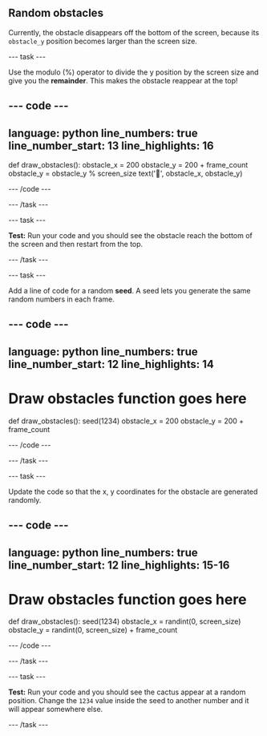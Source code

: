 ## Random obstacles


Currently, the obstacle disappears off the bottom of the screen, because its `obstacle_y` position becomes larger than the screen size.

--- task ---

Use the modulo (%) operator to divide the y position by the screen size and give you the **remainder**. This makes the obstacle reappear at the top!

--- code ---
---
language: python line_numbers: true line_number_start: 13
line_highlights: 16
---

def draw_obstacles(): obstacle_x = 200 obstacle_y = 200 + frame_count obstacle_y = obstacle_y % screen_size text('🌵', obstacle_x, obstacle_y)

--- /code ---

--- /task ---

--- task ---

**Test:** Run your code and you should see the obstacle reach the bottom of the screen and then restart from the top.

--- /task ---

--- task ---

Add a line of code for a random **seed**. A seed lets you generate the same random numbers in each frame.

--- code ---
---
language: python line_numbers: true line_number_start: 12
line_highlights: 14
---

# Draw obstacles function goes here
def draw_obstacles(): seed(1234) obstacle_x = 200 obstacle_y = 200 + frame_count

--- /code ---

--- /task ---

--- task ---

Update the code so that the x, y coordinates for the obstacle are generated randomly.

--- code ---
---
language: python line_numbers: true line_number_start: 12
line_highlights: 15-16
---

# Draw obstacles function goes here
def draw_obstacles(): seed(1234) obstacle_x = randint(0, screen_size) obstacle_y = randint(0, screen_size) + frame_count

--- /code ---

--- /task ---

--- task ---

**Test:** Run your code and you should see the cactus appear at a random position. Change the `1234` value inside the seed to another number and it will appear somewhere else.

--- /task ---
